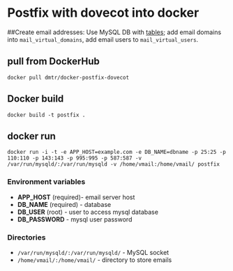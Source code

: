 # Postfix with dovecot into docker

##Create email addresses:
 Use MySQL DB with [tables](https://github.com/dgamanenko/docker-postfix-dovecot/blob/master/mailschema.sql); add email domains into `mail_virtual_domains`, add email users to `mail_virtual_users`. 

## pull from DockerHub

```
docker pull dmtr/docker-postfix-dovecot
```

## Docker build

```
docker build -t postfix .  
```

## docker run

```
docker run -i -t -e APP_HOST=example.com -e DB_NAME=dbname -p 25:25 -p 110:110 -p 143:143 -p 995:995 -p 587:587 -v /var/run/mysqld/:/var/run/mysqld -v /home/vmail:/home/vmail/ postfix
```

### Environment variables

* **APP_HOST** (required)- email server host
* **DB_NAME** (required) - database
* **DB_USER** (root) - user to access mysql database
* **DB_PASSWORD** - mysql user password

### Directories

* `/var/run/mysqld/:/var/run/mysqld/` - MySQL socket
* `/home/vmail/:/home/vmail/` - directory to store emails
